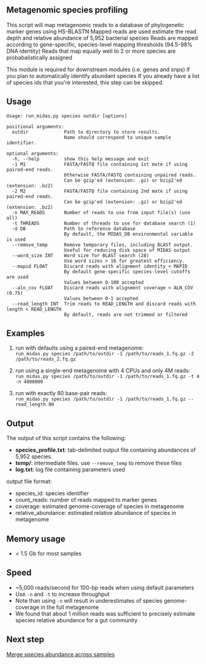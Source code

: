 ## Metagenomic species profiling

This script will map metagenomic reads to a database of phylogenetic marker genes using HS-BLASTN
Mapped reads are used estimate the read depth and relative abundance of 5,952 bacterial species
Reads are mapped according to gene-specific, species-level mapping thresholds (94.5-98% DNA identity)
Reads that map equally well to 2 or more species are probabalistically assigned

This module is required for downstream modules (i.e. genes and snps) if you plan to automatically identify abundant species 
If you already have a list of species ids that you're interested, this step can be skipped.

## Usage
```
Usage: run_midas.py species outdir [options]

positional arguments:
  outdir             Path to directory to store results. 
                     Name should correspond to unique sample identifier.

optional arguments:
  -h, --help         show this help message and exit
  -1 M1              FASTA/FASTQ file containing 1st mate if using paired-end reads.
                     Otherwise FASTA/FASTQ containing unpaired reads.
                     Can be gzip'ed (extension: .gz) or bzip2'ed (extension: .bz2)
  -2 M2              FASTA/FASTQ file containing 2nd mate if using paired-end reads.
                     Can be gzip'ed (extension: .gz) or bzip2'ed (extension: .bz2)
  -n MAX_READS       Number of reads to use from input file(s) (use all)
  -t THREADS         Number of threads to use for database search (1)
  -d DB              Path to reference database
                     By default, the MIDAS_DB environmental variable is used
  --remove_temp      Remove temporary files, including BLAST output.
                     Useful for reducing disk space of MIDAS output
  --word_size INT    Word size for BLAST search (28)
                     Use word sizes > 16 for greatest efficiency.
  --mapid FLOAT      Discard reads with alignment identity < MAPID
                     By default gene-specific species-level cutoffs are used
                     Values between 0-100 accepted
  --aln_cov FLOAT    Discard reads with alignment coverage < ALN_COV (0.75)
                     Values between 0-1 accepted
  --read_length INT  Trim reads to READ_LENGTH and discard reads with length < READ_LENGTH
                     By default, reads are not trimmed or filtered
```

## Examples
1) run with defaults using a paired-end metagenome:  
`run_midas.py species /path/to/outdir -1 /path/to/reads_1.fq.gz -2 /path/to/reads_2.fq.gz`

2) run using a single-end metagenome with 4 CPUs and only 4M reads:  
`run_midas.py species /path/to/outdir -1 /path/to/reads_1.fq.gz -t 4 -n 4000000`

3) run with exactly 80 base-pair reads:  
`run_midas.py species /path/to/outdir -1 /path/to/reads_1.fq.gz --read_length 80`

## Output
The output of this script contains the following: 
 
* **species_profile.txt**: tab-delimited output file containing abundances of 5,952 species  
* **temp/**: intermediate files. use `--remove_temp` to remove these files   
* **log.txt**: log file containing parameters used  

output file format:
  
* species_id: species identifier  
* count_reads: number of reads mapped to marker genes  
* coverage: estimated genome-coverage of species in metagenome  
* relative_abundance: estimated relative abundance of species in metagenome  

## Memory usage
* < 1.5 Gb for most samples

## Speed
* ~5,000 reads/second for 100-bp reads when using default parameters
* Use `-n` and `-t` to increase throughput
* Note than using `-n` will result in underestimates of species genome-coverage in the full metagenome
* We found that about 1 million reads was sufficient to precisely estimate species relative abundance for a gut community

## Next step
[Merge species abundance across samples](merge_species.md)
